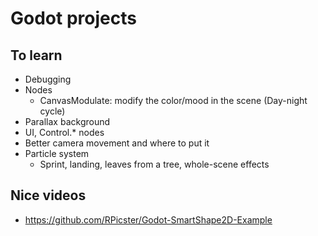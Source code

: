 # Godot projects

## To learn

- Debugging
- Nodes
  - CanvasModulate: modify the color/mood in the scene (Day-night cycle)
- Parallax background
- UI, Control.* nodes
- Better camera movement and where to put it
- Particle system
  - Sprint, landing, leaves from a tree, whole-scene effects

## Nice videos

- https://github.com/RPicster/Godot-SmartShape2D-Example
